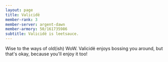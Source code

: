```yaml
---
layout: page
title: Valicidë
member-rank: 3
member-server: argent-dawn
member-armory: 50/161735986
subtitle: Valicidë is leetsauce.
---
```


Wise to the ways of old(ish) WoW.  Valicidë enjoys bossing you around, but that's okay, because you'll enjoy it too!
